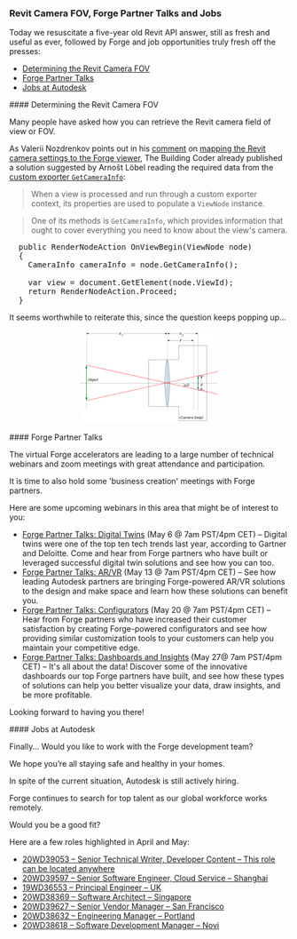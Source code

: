 <head>
<meta http-equiv="Content-Type" content="text/html; charset=utf-8">
<link rel="stylesheet" type="text/css" href="bc.css">
<script src="https://cdn.rawgit.com/google/code-prettify/master/loader/run_prettify.js" type="text/javascript"></script>
</head>

<!---

- Get Revit Camera FOV
  Many people have asked how you can retrieve the Revit camera field of view or FOV.
  As Valerii Nozdrenkov points out in
  his [comment](https://thebuildingcoder.typepad.com/blog/2019/06/revit-camera-settings-project-plasma-da4r-and-ai.html#comment-4891620499)
  on [mapping the Revit camera settings to the Forge viewer](https://thebuildingcoder.typepad.com/blog/2019/06/revit-camera-settings-project-plasma-da4r-and-ai.html),
  The Building Coder already published a solution suggested by Arno&scaron;t L&ouml;bel reading the required data from
  the [custom exporter `GetCameraInfo`](https://thebuildingcoder.typepad.com/blog/2014/09/custom-exporter-getcamerainfo.html):
  > When a view is processed and run through a custom exporter context, its properties are used to populate a `ViewNode` instance.
  > One of its methods is `GetCameraInfo`, which provides information that ought to cover everything you need to know about the view's camera.
  search for and answer other question on this on the web...
  
- Would you like to work with the Forge development team?
We hope you’re all staying safe and healthy in your homes.
Autodesk is still actively hiring. 
Forge continues to search for top talent as our global workforce works remotely.
Would you be a good fit? 
Here are a few roles highlighted in April and May:
- [20WD39053 &ndash; Senior Technical Writer, Developer Content &ndash; This role can be located anywhere](https://rolp.co/68d5i)
- [20WD39597 &ndash; Senior Software Engineer, Cloud Service &ndash; Shanghai](https://rolp.co/IUdfi)
- [19WD36553 &ndash; Principal Engineer &ndash; UK](https://rolp.co/Pc5Li)
- [20WD38369 &ndash; Software Architect &ndash; Singapore](https://rolp.co/JWHti)
- [20WD39627 &ndash; Senior Vendor Manager &ndash; San Francisco](https://rolp.co/RUAfi)
- [20WD38632 &ndash; Engineering Manager &ndash; Portland](https://rolp.co/Dmtei)
- [20WD38618 &ndash; Software Development Manager &ndash; Novi](https://rolp.co/SrG6i)


twitter:

Forge partner talks, jobs at Autodesk and determining the Revit camera field of view in the #RevitAPI @AutodeskForge @AutodeskRevit #bim #DynamoBim #ForgeDevCon https://bit.ly/rvtcamerafov

Today we resuscitate a five-year old Revit API answer, still as fresh and useful as ever, followed by Forge and job opportunities truly fresh off the presses
&ndash; Determining the Revit Camera FOV
&ndash; Forge Partner Talks
&ndash; Jobs at Autodesk...

linkedin:

Forge partner talks, jobs at Autodesk and determining the Revit camera field of view in the #RevitAPI

https://bit.ly/rvtcamerafov

Today we resuscitate a five-year old Revit API answer, still as fresh and useful as ever, followed by Forge and job opportunities truly fresh off the presses:

- Determining the Revit Camera FOV
- Forge Partner Talks
- Jobs at Autodesk...

#bim #DynamoBim #ForgeDevCon #Revit #API #IFC #SDK #AI #VisualStudio #Autodesk #AEC #adsk

the [Revit API discussion forum](http://forums.autodesk.com/t5/revit-api-forum/bd-p/160) thread

<center>
<img src="img/" alt="" title="" width="600"/>
<p style="font-size: 80%; font-style:italic"></p>
</center>

-->

### Revit Camera FOV, Forge Partner Talks and Jobs

Today we resuscitate a five-year old Revit API answer, still as fresh and useful as ever, followed by Forge and job opportunities truly fresh off the presses:

- [Determining the Revit Camera FOV](#2)
- [Forge Partner Talks](#3)
- [Jobs at Autodesk](#4)

####<a name="2"></a> Determining the Revit Camera FOV

Many people have asked how you can retrieve the Revit camera field of view or FOV.

As Valerii Nozdrenkov points out in
his [comment](https://thebuildingcoder.typepad.com/blog/2019/06/revit-camera-settings-project-plasma-da4r-and-ai.html#comment-4891620499)
on [mapping the Revit camera settings to the Forge viewer](https://thebuildingcoder.typepad.com/blog/2019/06/revit-camera-settings-project-plasma-da4r-and-ai.html),
The Building Coder already published a solution suggested by Arno&scaron;t L&ouml;bel reading the required data from
the [custom exporter `GetCameraInfo`](https://thebuildingcoder.typepad.com/blog/2014/09/custom-exporter-getcamerainfo.html):

> When a view is processed and run through a custom exporter context, its properties are used to populate a `ViewNode` instance.

> One of its methods is `GetCameraInfo`, which provides information that ought to cover everything you need to know about the view's camera.

<pre class="code">
  public RenderNodeAction OnViewBegin(ViewNode node)
  {
    CameraInfo cameraInfo = node.GetCameraInfo();
    
    var view = document.GetElement(node.ViewId);
    return RenderNodeAction.Proceed;
  }
</pre>

It seems worthwhile to reiterate this, since the question keeps popping up...

<center>
<!--
<img src="img/camera_fov_focal_length_distance_animation_480.gif" alt="Camera focal length" title="Camera focal length" width="240"/>
<p style="font-size: 80%; font-style:italic">[By SharkD](http://commons.wikimedia.org/wiki/User:SharkD), [CC BY-SA 4.0](https://creativecommons.org/licenses/by-sa/4.0) &ndash; In this simulation, adjusting the angle of view and distance of the camera while keeping the object in frame results in vastly differing images. At distances approaching infinity, the light rays are nearly parallel to each other, resulting in a 'flattened' image. At low distances and high angles of view objects appear 'foreshortened'.</p>
-->

<img src="img/camera_fov_lens_angle_of_view.png" alt="Camera angle of view" title="Camera angle of view" width="249"/>

</center>


####<a name="3"></a> Forge Partner Talks

The virtual Forge accelerators are leading to a large number of technical webinars and zoom meetings with great attendance and participation.

It is time to also hold some 'business creation' meetings with Forge partners.
 
Here are some upcoming webinars in this area that might be of interest to you:

- [Forge Partner Talks: Digital Twins](https://autodesk.zoom.us/webinar/register/7415875742427/WN_UiMEtQNiTFiPH8T_ekwk4w) (May 6 @ 7am PST/4pm CET)
&ndash; Digital twins were one of the top ten tech trends last year, according to Gartner and Deloitte. Come and hear from Forge partners who have built or leveraged successful digital twin solutions and see how you can too.
- [Forge Partner Talks: AR/VR](https://autodesk.zoom.us/webinar/register/6515877525566/WN_W6abt1RSR5K3V44HV5CtXQ) (May 13 @ 7am PST/4pm CET)
&ndash; See how leading Autodesk partners are bringing Forge-powered AR/VR solutions to the design and make space and learn how these solutions can benefit you.
- [Forge Partner Talks: Configurators](https://autodesk.zoom.us/webinar/register/8415877525897/WN_01GeR_H9RKOGTOg67Unagg) (May 20 @ 7am PST/4pm CET)
&ndash; Hear from Forge partners who have increased their customer satisfaction by creating Forge-powered configurators and see how providing similar customization tools to your customers can help you maintain your competitive edge.
- [Forge Partner Talks: Dashboards and Insights](https://autodesk.zoom.us/webinar/register/7515877526195/WN_vDxsTlF4QgS3s_8qIXYEXg) (May 27@  7am PST/4pm CET) 
&ndash; It's all about the data! Discover some of the innovative dashboards our top Forge partners have built, and see how these types of solutions can help you better visualize your data, draw insights, and be more profitable.

Looking forward to having you there!
 
 
####<a name="4"></a> Jobs at Autodesk

Finally... Would you like to work with the Forge development team?

We hope you’re all staying safe and healthy in your homes.

In spite of the current situation, Autodesk is still actively hiring.

Forge continues to search for top talent as our global workforce works remotely.

Would you be a good fit? 

Here are a few roles highlighted in April and May:

- [20WD39053 &ndash; Senior Technical Writer, Developer Content &ndash; This role can be located anywhere](https://rolp.co/68d5i)
- [20WD39597 &ndash; Senior Software Engineer, Cloud Service &ndash; Shanghai](https://rolp.co/IUdfi)
- [19WD36553 &ndash; Principal Engineer &ndash; UK](https://rolp.co/Pc5Li)
- [20WD38369 &ndash; Software Architect &ndash; Singapore](https://rolp.co/JWHti)
- [20WD39627 &ndash; Senior Vendor Manager &ndash; San Francisco](https://rolp.co/RUAfi)
- [20WD38632 &ndash; Engineering Manager &ndash; Portland](https://rolp.co/Dmtei)
- [20WD38618 &ndash; Software Development Manager &ndash; Novi](https://rolp.co/SrG6i)
